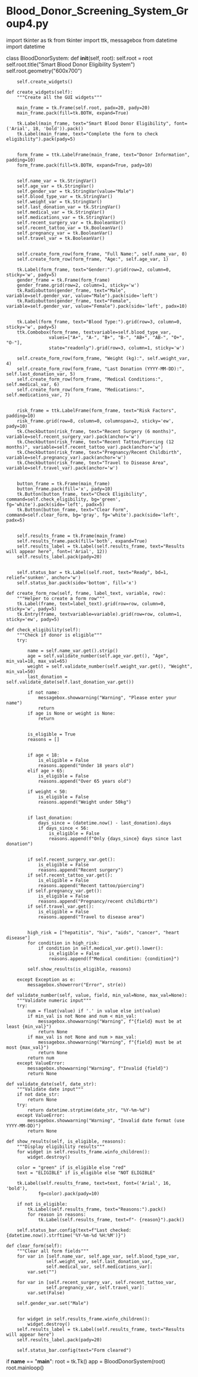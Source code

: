 # Blood_Donor_Screening_System_Group4.py
import tkinter as tk
from tkinter import ttk, messagebox
from datetime import datetime

class BloodDonorSystem:
    def __init__(self, root):
        self.root = root
        self.root.title("Smart Blood Donor Eligibility System")
        self.root.geometry("600x700")
        
        self.create_widgets()
    
    def create_widgets(self):
        """Create all the GUI widgets"""
      
        main_frame = tk.Frame(self.root, padx=20, pady=20)
        main_frame.pack(fill=tk.BOTH, expand=True)
        
        tk.Label(main_frame, text="Smart Blood Donor Eligibility", font=('Arial', 18, 'bold')).pack()
        tk.Label(main_frame, text="Complete the form to check eligibility").pack(pady=5)
        
        
        form_frame = ttk.LabelFrame(main_frame, text="Donor Information", padding=10)
        form_frame.pack(fill=tk.BOTH, expand=True, pady=10)
        
       
        self.name_var = tk.StringVar()
        self.age_var = tk.StringVar()
        self.gender_var = tk.StringVar(value="Male")
        self.blood_type_var = tk.StringVar()
        self.weight_var = tk.StringVar()
        self.last_donation_var = tk.StringVar()
        self.medical_var = tk.StringVar()
        self.medications_var = tk.StringVar()
        self.recent_surgery_var = tk.BooleanVar()
        self.recent_tattoo_var = tk.BooleanVar()
        self.pregnancy_var = tk.BooleanVar()
        self.travel_var = tk.BooleanVar()
        
       
        self.create_form_row(form_frame, "Full Name:", self.name_var, 0)
        self.create_form_row(form_frame, "Age:", self.age_var, 1)
        
        tk.Label(form_frame, text="Gender:").grid(row=2, column=0, sticky='w', pady=5)
        gender_frame = tk.Frame(form_frame)
        gender_frame.grid(row=2, column=1, sticky='w')
        tk.Radiobutton(gender_frame, text="Male", variable=self.gender_var, value="Male").pack(side='left')
        tk.Radiobutton(gender_frame, text="Female", variable=self.gender_var, value="Female").pack(side='left', padx=10)
        
       
        tk.Label(form_frame, text="Blood Type:").grid(row=3, column=0, sticky='w', pady=5)
        ttk.Combobox(form_frame, textvariable=self.blood_type_var, 
                    values=["A+", "A-", "B+", "B-", "AB+", "AB-", "O+", "O-"], 
                    state="readonly").grid(row=3, column=1, sticky='w')
        
        self.create_form_row(form_frame, "Weight (kg):", self.weight_var, 4)
        self.create_form_row(form_frame, "Last Donation (YYYY-MM-DD):", self.last_donation_var, 5)
        self.create_form_row(form_frame, "Medical Conditions:", self.medical_var, 6)
        self.create_form_row(form_frame, "Medications:", self.medications_var, 7)
        
      
        risk_frame = ttk.LabelFrame(form_frame, text="Risk Factors", padding=10)
        risk_frame.grid(row=8, column=0, columnspan=2, sticky='ew', pady=10)
        tk.Checkbutton(risk_frame, text="Recent Surgery (6 months)", variable=self.recent_surgery_var).pack(anchor='w')
        tk.Checkbutton(risk_frame, text="Recent Tattoo/Piercing (12 months)", variable=self.recent_tattoo_var).pack(anchor='w')
        tk.Checkbutton(risk_frame, text="Pregnancy/Recent Childbirth", variable=self.pregnancy_var).pack(anchor='w')
        tk.Checkbutton(risk_frame, text="Travel to Disease Area", variable=self.travel_var).pack(anchor='w')
        
    
        button_frame = tk.Frame(main_frame)
        button_frame.pack(fill='x', pady=10)
        tk.Button(button_frame, text="Check Eligibility", command=self.check_eligibility, bg='green', fg='white').pack(side='left', padx=5)
        tk.Button(button_frame, text="Clear Form", command=self.clear_form, bg='gray', fg='white').pack(side='left', padx=5)
        
 
        self.results_frame = tk.Frame(main_frame)
        self.results_frame.pack(fill='both', expand=True)
        self.results_label = tk.Label(self.results_frame, text="Results will appear here", font=('Arial', 12))
        self.results_label.pack(pady=20)
        
     
        self.status_bar = tk.Label(self.root, text="Ready", bd=1, relief='sunken', anchor='w')
        self.status_bar.pack(side='bottom', fill='x')
    
    def create_form_row(self, frame, label_text, variable, row):
        """Helper to create a form row"""
        tk.Label(frame, text=label_text).grid(row=row, column=0, sticky='w', pady=5)
        tk.Entry(frame, textvariable=variable).grid(row=row, column=1, sticky='ew', pady=5)
    
    def check_eligibility(self):
        """Check if donor is eligible"""
        try:
            
            name = self.name_var.get().strip()
            age = self.validate_number(self.age_var.get(), "Age", min_val=18, max_val=65)
            weight = self.validate_number(self.weight_var.get(), "Weight", min_val=50)
            last_donation = self.validate_date(self.last_donation_var.get())
            
            if not name:
                messagebox.showwarning("Warning", "Please enter your name")
                return
            if age is None or weight is None:
                return
            
           
            is_eligible = True
            reasons = []
            
           
            if age < 18:
                is_eligible = False
                reasons.append("Under 18 years old")
            elif age > 65:
                is_eligible = False
                reasons.append("Over 65 years old")
                
            if weight < 50:
                is_eligible = False
                reasons.append("Weight under 50kg")
                
            
            if last_donation:
                days_since = (datetime.now() - last_donation).days
                if days_since < 56:
                    is_eligible = False
                    reasons.append(f"Only {days_since} days since last donation")
            
        
            if self.recent_surgery_var.get():
                is_eligible = False
                reasons.append("Recent surgery")
            if self.recent_tattoo_var.get():
                is_eligible = False
                reasons.append("Recent tattoo/piercing")
            if self.pregnancy_var.get():
                is_eligible = False
                reasons.append("Pregnancy/recent childbirth")
            if self.travel_var.get():
                is_eligible = False
                reasons.append("Travel to disease area")
                
            
            high_risk = ["hepatitis", "hiv", "aids", "cancer", "heart disease"]
            for condition in high_risk:
                if condition in self.medical_var.get().lower():
                    is_eligible = False
                    reasons.append(f"Medical condition: {condition}")
            
            self.show_results(is_eligible, reasons)
            
        except Exception as e:
            messagebox.showerror("Error", str(e))
    
    def validate_number(self, value, field, min_val=None, max_val=None):
        """Validate numeric input"""
        try:
            num = float(value) if '.' in value else int(value)
            if min_val is not None and num < min_val:
                messagebox.showwarning("Warning", f"{field} must be at least {min_val}")
                return None
            if max_val is not None and num > max_val:
                messagebox.showwarning("Warning", f"{field} must be at most {max_val}")
                return None
            return num
        except ValueError:
            messagebox.showwarning("Warning", f"Invalid {field}")
            return None
    
    def validate_date(self, date_str):
        """Validate date input"""
        if not date_str:
            return None
        try:
            return datetime.strptime(date_str, "%Y-%m-%d")
        except ValueError:
            messagebox.showwarning("Warning", "Invalid date format (use YYYY-MM-DD)")
            return None
    
    def show_results(self, is_eligible, reasons):
        """Display eligibility results"""
        for widget in self.results_frame.winfo_children():
            widget.destroy()
            
        color = "green" if is_eligible else "red"
        text = "ELIGIBLE" if is_eligible else "NOT ELIGIBLE"
        
        tk.Label(self.results_frame, text=text, font=('Arial', 16, 'bold'), 
                fg=color).pack(pady=10)
        
        if not is_eligible:
            tk.Label(self.results_frame, text="Reasons:").pack()
            for reason in reasons:
                tk.Label(self.results_frame, text=f"- {reason}").pack()
        
        self.status_bar.config(text=f"Last checked: {datetime.now().strftime('%Y-%m-%d %H:%M')}")
    
    def clear_form(self):
        """Clear all form fields"""
        for var in [self.name_var, self.age_var, self.blood_type_var, 
                   self.weight_var, self.last_donation_var, 
                   self.medical_var, self.medications_var]:
            var.set("")
            
        for var in [self.recent_surgery_var, self.recent_tattoo_var, 
                   self.pregnancy_var, self.travel_var]:
            var.set(False)
            
        self.gender_var.set("Male")
        
       
        for widget in self.results_frame.winfo_children():
            widget.destroy()
        self.results_label = tk.Label(self.results_frame, text="Results will appear here")
        self.results_label.pack(pady=20)
        
        self.status_bar.config(text="Form cleared")

if __name__ == "__main__":
    root = tk.Tk()
    app = BloodDonorSystem(root)
    root.mainloop()
